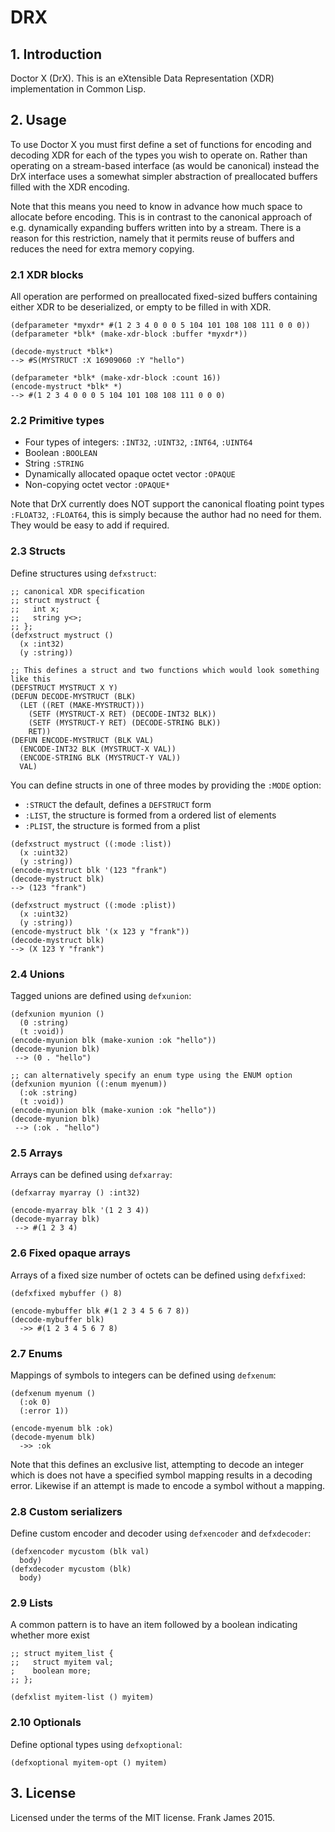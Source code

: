 # DRX

## 1. Introduction
Doctor X (DrX). This is an eXtensible Data Representation (XDR) implementation in Common Lisp.

## 2. Usage
To use Doctor X you must first define a set of functions for encoding and decoding XDR for each of 
the types you wish to operate on. Rather than operating on a stream-based interface (as would be canonical)
instead the DrX interface uses a somewhat simpler abstraction of preallocated buffers filled with the XDR encoding.

Note that this means you need to know in advance how much space to allocate before encoding. This is in contrast 
to the canonical approach of e.g. dynamically expanding buffers written into by a stream. There is a reason for 
this restriction, namely that it permits reuse of buffers and reduces the need for extra memory copying.

### 2.1 XDR blocks
All operation are performed on preallocated fixed-sized buffers containing either XDR to
be deserialized, or empty to be filled in with XDR. 

```
(defparameter *myxdr* #(1 2 3 4 0 0 0 5 104 101 108 108 111 0 0 0))
(defparameter *blk* (make-xdr-block :buffer *myxdr*))

(decode-mystruct *blk*)
--> #S(MYSTRUCT :X 16909060 :Y "hello")

(defparameter *blk* (make-xdr-block :count 16))
(encode-mystruct *blk* *)
--> #(1 2 3 4 0 0 0 5 104 101 108 108 111 0 0 0)
```

### 2.2 Primitive types
* Four types of integers: `:INT32`, `:UINT32`, `:INT64`, `:UINT64`
* Boolean `:BOOLEAN`
* String `:STRING`
* Dynamically allocated opaque octet vector `:OPAQUE`
* Non-copying octet vector `:OPAQUE*`

Note that DrX currently does NOT support the canonical floating point types `:FLOAT32`, `:FLOAT64`, this 
is simply because the author had no need for them. They would be easy to add if required.

### 2.3 Structs
Define structures using `defxstruct`:

```
;; canonical XDR specification
;; struct mystruct {
;;   int x;
;;   string y<>;
;; };
(defxstruct mystruct ()
  (x :int32)
  (y :string))

;; This defines a struct and two functions which would look something like this
(DEFSTRUCT MYSTRUCT X Y)
(DEFUN DECODE-MYSTRUCT (BLK)
  (LET ((RET (MAKE-MYSTRUCT)))
    (SETF (MYSTRUCT-X RET) (DECODE-INT32 BLK))
    (SETF (MYSTRUCT-Y RET) (DECODE-STRING BLK))
    RET))
(DEFUN ENCODE-MYSTRUCT (BLK VAL)
  (ENCODE-INT32 BLK (MYSTRUCT-X VAL))
  (ENCODE-STRING BLK (MYSTRUCT-Y VAL))
  VAL)  
```

You can define structs in one of three modes by providing the `:MODE` option:
* `:STRUCT` the default, defines a `DEFSTRUCT` form
* `:LIST`, the structure is formed from a ordered list of elements
* `:PLIST`, the structure is formed from a plist

```
(defxstruct mystruct ((:mode :list))
  (x :uint32)
  (y :string))
(encode-mystruct blk '(123 "frank")
(decode-mystruct blk)
--> (123 "frank")

(defxstruct mystruct ((:mode :plist))
  (x :uint32)
  (y :string))
(encode-mystruct blk '(x 123 y "frank"))
(decode-mystruct blk)
--> (X 123 Y "frank")
```


### 2.4 Unions
Tagged unions are defined using `defxunion`:

```
(defxunion myunion ()
  (0 :string)
  (t :void))
(encode-myunion blk (make-xunion :ok "hello"))
(decode-myunion blk)
 --> (0 . "hello")

;; can alternatively specify an enum type using the ENUM option
(defxunion myunion ((:enum myenum))
  (:ok :string)
  (t :void))
(encode-myunion blk (make-xunion :ok "hello"))
(decode-myunion blk)
 --> (:ok . "hello")
```

### 2.5 Arrays
Arrays can be defined using `defxarray`:

```
(defxarray myarray () :int32)

(encode-myarray blk '(1 2 3 4))
(decode-myarray blk)
 --> #(1 2 3 4)
```

### 2.6 Fixed opaque arrays
Arrays of a fixed size number of octets can be defined using `defxfixed`:

```
(defxfixed mybuffer () 8)

(encode-mybuffer blk #(1 2 3 4 5 6 7 8))
(decode-mybuffer blk)
  ->> #(1 2 3 4 5 6 7 8)
```

### 2.7 Enums
Mappings of symbols to integers can be defined using `defxenum`:

```
(defxenum myenum ()
  (:ok 0)
  (:error 1))

(encode-myenum blk :ok)
(decode-myenum blk)
  ->> :ok

```

Note that this defines an exclusive list, attempting to decode an integer which is does
not have a specified symbol mapping results in a decoding error. Likewise if an attempt 
is made to encode a symbol without a mapping.

### 2.8 Custom serializers
Define custom encoder and decoder using `defxencoder` and `defxdecoder`:
```
(defxencoder mycustom (blk val)
  body)
(defxdecoder mycustom (blk)
  body)
```

### 2.9 Lists
A common pattern is to have an item followed by a boolean indicating whether more exist
```
;; struct myitem_list {
;;   struct myitem val;
;    boolean more;
;; };

(defxlist myitem-list () myitem)
```

### 2.10 Optionals
Define optional types using `defxoptional`:

```
(defxoptional myitem-opt () myitem)
```

## 3. License
Licensed under the terms of the MIT license.
Frank James 2015.

